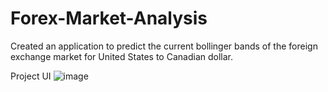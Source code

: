 # Forex-Market-Analysis
Created an application to predict the current bollinger bands of the foreign exchange market for United States to Canadian dollar.

Project UI
![image](https://user-images.githubusercontent.com/71856219/184430500-09b3d83f-8c87-4fef-abf7-20e77b6e7f14.png)
